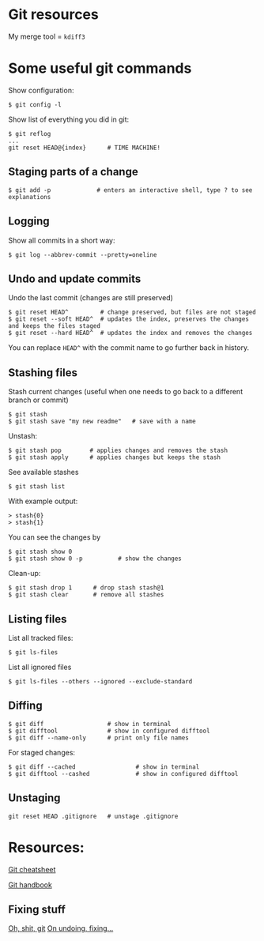 # Git resources

My merge tool = `kdiff3`

# Some useful git commands

Show configuration:
```
$ git config -l
```

Show list of everything you did in git:
```
$ git reflog
...
git reset HEAD@{index}      # TIME MACHINE!
```

## Staging parts of a change

```
$ git add -p             # enters an interactive shell, type ? to see explanations
```

## Logging

Show all commits in a short way:
```
$ git log --abbrev-commit --pretty=oneline
```

## Undo and update commits

Undo the last commit (changes are still preserved)
```
$ git reset HEAD^         # change preserved, but files are not staged
$ git reset --soft HEAD^  # updates the index, preserves the changes and keeps the files staged
$ git reset --hard HEAD^  # updates the index and removes the changes
```
You can replace `HEAD^` with the commit name to go further back in history.

## Stashing files

Stash current changes (useful when one needs to go back to a different branch or commit)

```
$ git stash
$ git stash save "my new readme"   # save with a name
```

Unstash:
```
$ git stash pop        # applies changes and removes the stash
$ git stash apply      # applies changes but keeps the stash
```

See available stashes
```
$ git stash list
```

With example output:
```
> stash{0}
> stash{1}
```

You can see the changes by
```
$ git stash show 0
$ git stash show 0 -p          # show the changes
```

Clean-up:
```
$ git stash drop 1      # drop stash stash@1
$ git stash clear       # remove all stashes
```

## Listing files

List all tracked files:
~~~
$ git ls-files
~~~

List all ignored files

~~~
$ git ls-files --others --ignored --exclude-standard
~~~

## Diffing

```
$ git diff                  # show in terminal
$ git difftool              # show in configured difftool
$ git diff --name-only      # print only file names 
```

For staged changes:

```
$ git diff --cached                 # show in terminal
$ git difftool --cashed             # show in configured difftool
```

## Unstaging

```
git reset HEAD .gitignore   # unstage .gitignore
```
# Resources:

[Git cheatsheet](https://github.github.com/training-kit/downloads/github-git-cheat-sheet/)

[Git handbook](https://github.github.com/training-kit/downloads/github-git-cheat-sheet/)

## Fixing stuff

[Oh, shit, git](https://ohshitgit.com/)
[On undoing, fixing...](https://sethrobertson.github.io/GitFixUm/fixup.html)
